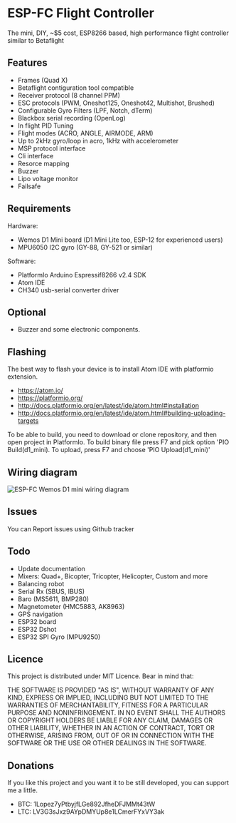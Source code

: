 # ESP-FC Flight Controller
The mini, DIY, ~$5 cost, ESP8266 based, high performance flight controller similar to Betaflight

## Features
* Frames (Quad X)
* Betaflight contiguration tool compatible
* Receiver protocol (8 channel PPM)
* ESC protocols (PWM, Oneshot125, Oneshot42, Multishot, Brushed)
* Configurable Gyro Filters (LPF, Notch, dTerm)
* Blackbox serial recording (OpenLog)
* In flight PID Tuning
* Flight modes (ACRO, ANGLE, AIRMODE, ARM)
* Up to 2kHz gyro/loop in acro, 1kHz with accelerometer
* MSP protocol interface
* Cli interface
* Resorce mapping
* Buzzer
* Lipo voltage monitor
* Failsafe

## Requirements
Hardware:
* Wemos D1 Mini board (D1 Mini Lite too, ESP-12 for experienced users)
* MPU6050 I2C gyro (GY-88, GY-521 or similar)

Software:
* PlatformIo Arduino Espressif8266 v2.4 SDK
* Atom IDE
* CH340 usb-serial converter driver

## Optional
* Buzzer and some electronic components.

## Flashing
The best way to flash your device is to install Atom IDE with platformio extension.
* https://atom.io/
* https://platformio.org/
* http://docs.platformio.org/en/latest/ide/atom.html#installation
* http://docs.platformio.org/en/latest/ide/atom.html#building-uploading-targets

To be able to build, you need to download or clone repository, and then open project in PlatformIo.
To build binary file press F7 and pick option 'PIO Build(d1_mini).
To upload, press F7 and choose 'PIO Upload(d1_mini)'

## Wiring diagram
![ESP-FC Wemos D1 mini wiring diagram](https://github.com/rtlopez/esp-fc/blob/master/docs/images/espfc_wemos_d1_mini_wiring.png?raw=true)

## Issues
You can Report issues using Github tracker

## Todo
* Update documentation
* Mixers: Quad+, Bicopter, Tricopter, Helicopter, Custom and more
* Balancing robot
* Serial Rx (SBUS, IBUS)
* Baro (MS5611, BMP280)
* Magnetometer (HMC5883, AK8963)
* GPS navigation
* ESP32 board
* ESP32 Dshot
* ESP32 SPI Gyro (MPU9250)

## Licence
This project is distributed under MIT Licence. Bear in mind that:

THE SOFTWARE IS PROVIDED "AS IS", WITHOUT WARRANTY OF ANY KIND, EXPRESS OR
IMPLIED, INCLUDING BUT NOT LIMITED TO THE WARRANTIES OF MERCHANTABILITY,
FITNESS FOR A PARTICULAR PURPOSE AND NONINFRINGEMENT. IN NO EVENT SHALL THE
AUTHORS OR COPYRIGHT HOLDERS BE LIABLE FOR ANY CLAIM, DAMAGES OR OTHER
LIABILITY, WHETHER IN AN ACTION OF CONTRACT, TORT OR OTHERWISE, ARISING FROM,
OUT OF OR IN CONNECTION WITH THE SOFTWARE OR THE USE OR OTHER DEALINGS IN THE
SOFTWARE.

## Donations
If you like this project and you want it to be still developed, you can support me a little.
* BTC: 1Lopez7yPtbyjfLGe892JfheDFJMMt43tW
* LTC: LV3G3sJxz9AYpDMYUp8e1LCmerFYxVY3ak
